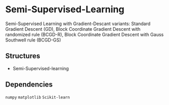 # Semi-Supervised-Learning
Semi-Supervised Learning with Gradient-Descant variants: Standard Gradient Descent (GD),  Block Coordinate Gradient Descent with randomized rule (BCGD-R), Block Coordinate Gradient Descent with Gauss Southwell rule (BCGD-GS)

## Structures
- Semi-Supervised-learning


## Dependencies
`numpy` `matplotlib` `Scikit-learn` 
